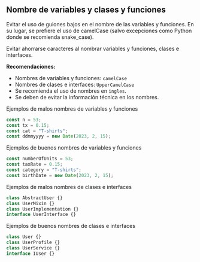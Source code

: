 ## Nombre de variables y clases y funciones

Evitar el uso de guiones bajos en el nombre de las variables y funciones. En su
lugar, se prefiere el uso de camelCase (salvo excepciones como Python donde se
recomienda snake_case).

Evitar ahorrarse caracteres al nombrar variables y funciones, clases e
interfaces.

**Recomendaciones:**

- Nombres de variables y funciones: `camelCase`
- Nombres de clases e interfaces: `UpperCamelCase`
- Se recomienda el uso de nombres en `ingles`.
- Se deben de evitar la información técnica en los nombres.

Ejemplos de malos nombres de variables y funciones

```javascript
const n = 53;
const tx = 0.15;
const cat = "T-shirts";
const ddmmyyyy = new Date(2023, 2, 15);
```

Ejemplos de buenos nombres de variables y funciones

```javascript
const numberOfUnits = 53;
const taxRate = 0.15;
const category = "T-shirts";
const birthDate = new Date(2023, 2, 15);
```

Ejemplos de malos nombres de clases e interfaces

```javascript
class AbstractUser {}
class UserMixin {}
class UserImplementation {}
interface UserInterface {}
```

Ejemplos de buenos nombres de clases e interfaces

```javascript
class User {}
class UserProfile {}
class UserService {}
interface IUser {}
```
